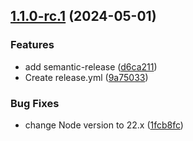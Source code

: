 ## [1.1.0-rc.1](https://github.com/jfheinrich/bats-mock/compare/v1.0.1...v1.1.0-rc.1) (2024-05-01)


### Features

* add semantic-release ([d6ca211](https://github.com/jfheinrich/bats-mock/commit/d6ca211d42047bea337d73828717ad9ca2a4341b))
* Create release.yml ([9a75033](https://github.com/jfheinrich/bats-mock/commit/9a75033ee58e9b47a37c8bbe9ab48cb9279b54a9))


### Bug Fixes

* change Node version to 22.x ([1fcb8fc](https://github.com/jfheinrich/bats-mock/commit/1fcb8fcb744810a21ddc8bd3c862e8de4be4d86f))
